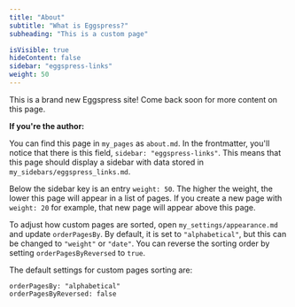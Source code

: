 ```yaml
---
title: "About"
subtitle: "What is Eggspress?"
subheading: "This is a custom page"

isVisible: true
hideContent: false
sidebar: "eggspress-links"
weight: 50
---
```


This is a brand new Eggspress site! Come back soon for more content on this page.


**If you're the author:**

You can find this page in `my_pages` as `about.md`. In the frontmatter, you'll notice that there is this field, `sidebar: "eggspress-links"`. This means that this page should display a sidebar with data stored in `my_sidebars/eggspress_links.md`.

Below the sidebar key is an entry `weight: 50`. The higher the weight, the lower this page will appear in a list of pages. If you create a new page with `weight: 20` for example, that new page will appear above this page. 

To adjust how custom pages are sorted, open `my_settings/appearance.md` and update `orderPagesBy`. By default, it is set to `"alphabetical"`, but this can be changed to `"weight"` or `"date"`. You can reverse the sorting order by setting `orderPagesByReversed` to `true`.

The default settings for custom pages sorting are:

```
orderPagesBy: "alphabetical"
orderPagesByReversed: false
```